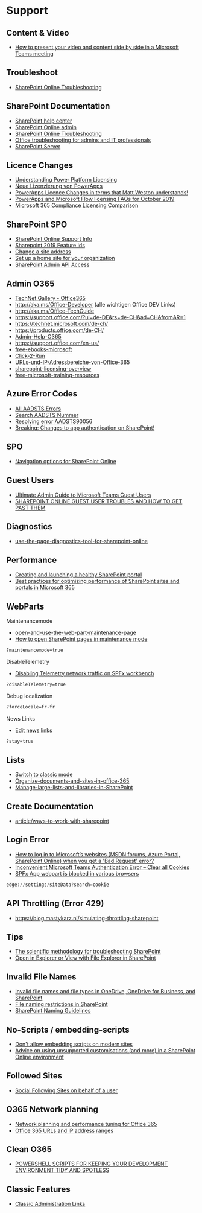 # Support

## Content & Video

- [How to present your video and content side by side in a Microsoft Teams meeting](https://www.jumpto365.com/blog/how-to-present-your-video-and-content-side-by-side-in-a-microsoft-teams-meeting)

## Troubleshoot

- [SharePoint Online Troubleshooting](https://docs.microsoft.com/en-us/sharepoint/troubleshoot/online)

## SharePoint Documentation

- [SharePoint help center](https://support.office.com/en-us/sharepoint)
- [SharePoint Online admin](https://docs.microsoft.com/en-us/sharepoint/sharepoint-online)
- [SharePoint Online Troubleshooting](https://docs.microsoft.com/en-us/sharepoint/support/online)
- [Office troubleshooting for admins and IT professionals](https://docs.microsoft.com/en-us/sharepoint/support/)
- [SharePoint Server](https://docs.microsoft.com/en-us/SharePoint/sharepoint-server)

## Licence Changes

- [Understanding Power Platform Licensing](https://docs.microsoft.com/en-us/microsoft-365/community/powerplatformlicensingforcitizendeveloper)
- [Neue Lizenzierung von PowerApps](https://blog.ioz.ch/neue-lizenzierung-von-powerapps)
- [PowerApps Licence Changes in terms that Matt Weston understands!](https://blog.mattweston365.com/2019/09/powerapps-licence-changes-in-terms-that.html)
- [PowerApps and Microsoft Flow licensing FAQs for October 2019](https://docs.microsoft.com/de-de/power-platform/admin/powerapps-flow-licensing-faq)
- [Microsoft 365 Compliance Licensing Comparison](https://opdhsblobprod04.blob.core.windows.net/contents/e0993bf6e82e4fa8ac18b48839521869/069aadd72bf7c2f8a8115b3b5252d657?sv=2018-03-28&sr=b&si=ReadPolicy&sig=dbEqZ5S6VhJejcl8CLqbsGO7Dhf9D3WBD8B7uvRssIU%3D&st=2020-05-10T09%3A01%3A20Z&se=2020-05-11T09%3A11%3A20Z)

## SharePoint SPO

- [SharePoint Online Support Info](https://docs.microsoft.com/de-ch/archive/blogs/sposupport/)
- [Sharepoint 2019 Feature Ids](https://kolislab.com/sharepoint-2019-feature-ids/)
- [Change a site address](https://docs.microsoft.com/en-us/sharepoint/change-site-address)
- [Set up a home site for your organization](https://docs.microsoft.com/en-us/sharepoint/home-site)
- [SharePoint Admin API Access](https://eschrader.com/2020/06/23/sharepoint-online-bad-service-principal-breaks-sharepoint-admin-api-access-global-service-principal-id-error-resolved/)

## Admin O365

- [TechNet Gallery - Office365](https://gallery.technet.microsoft.com/site/search?f%5B0%5D.Type=RootCategory&f%5B0%5D.Value=Office365)
- http://aka.ms/Office-Developer (alle wichtigen Office DEV Links)
- http://aka.ms/Office-TechGuide 
- https://support.office.com/?ui=de-DE&rs=de-CH&ad=CH&fromAR=1
- https://technet.microsoft.com/de-ch/
- https://products.office.com/de-CH/
- [Admin-Help-O365](https://support.office.com/en-us/article/Office-365-for-business-%E2%80%93-Admin-Help-17d3ff3f-3601-466e-b5a1-482b31cfb791?ui=en-US&rs=en-US&ad=US)
- https://support.office.com/en-us/
- [free-ebooks-microsoft](https://blogs.msdn.microsoft.com/mssmallbiz/2016/07/10/free-thats-right-im-giving-away-millions-of-free-microsoft-ebooks-again-including-windows-10-office-365-office-2016-power-bi-azure-windows-8-1-office-2013-sharepoint-2016-sh)
- [Click-2-Run](https://docs.microsoft.com/de-ch/DeployOffice/configuration-options-for-the-office-2016-deployment-tool)
- [URLs-und-IP-Adressbereiche-von-Office-365](https://support.office.com/de-de/article/URLs-und-IP-Adressbereiche-von-Office-365-8548a211-3fe7-47cb-abb1-355ea5aa88a2?ui=de-DE&rs=de-CH&ad=CH)
- [sharepoint-licensing-overview](https://products.office.com/en-us/sharepoint/sharepoint-licensing-overview)
- [free-microsoft-training-resources](http://blog.fpweb.net/free-microsoft-training-resources)

## Azure Error Codes

- [All AADSTS Errors](https://docs.microsoft.com/en-us/azure/active-directory/develop/reference-aadsts-error-codes)
- [Search AADSTS Nummer](https://login.microsoftonline.com/error)
- [Resolving error AADSTS90056](https://www.koskila.net/resolving-error-aadsts90056/)
- [Breaking: Changes to app authentication on SharePoint! ](https://www.koskila.net/literally-breaking-changes-to-app-authentication-on-sharepoint-%f0%9f%98%b5/)

## SPO

- [Navigation options for SharePoint Online](https://support.office.com/en-us/article/Navigation-options-for-SharePoint-Online-adb92b80-b342-4ecb-99a1-da2a2b4782eb)

## Guest Users

- [Ultimate Admin Guide to Microsoft Teams Guest Users](https://www.sharepointeurope.com/ultimate-admin-guide-to-microsoft-teams-guest-users)
- [SHAREPOINT ONLINE GUEST USER TROUBLES AND HOW TO GET PAST THEM](https://laurakokkarinen.com/sharepoint-online-guest-user-troubles-and-how-to-get-past-them/)

## Diagnostics

- [use-the-page-diagnostics-tool-for-sharepoint-online](https://support.office.com/en-us/article/use-the-page-diagnostics-tool-for-sharepoint-online-dbab2593-dc6a-40f7-adfe-031b9baa620f?ui=en-US&rs=en-US&ad=US)

## Performance

- [Creating and launching a healthy SharePoint portal](https://docs.microsoft.com/de-de/SharePoint/portal-health)
- [Best practices for optimizing performance of SharePoint sites and portals in Microsoft 365](https://techcommunity.microsoft.com/t5/video-hub/best-practices-for-optimizing-performance-of-sharepoint-sites/m-p/1681293)

## WebParts

Maintenancemode

- [open-and-use-the-web-part-maintenance-page](https://support.office.com/en-us/article/open-and-use-the-web-part-maintenance-page-eff9ce22-d04a-44dd-ae83-ac29a5e396c2)
- [How to open SharePoint pages in maintenance mode](https://sharepointstuff.com/2020/09/09/how-to-open-sharepoint-pages-in-maintenance-mode/)

```html
?maintenancemode=true
```

DisableTelemetry

- [Disabling Telemetry network traffic on SPFx workbench](https://tahoeninjas.blog/2019/07/02/disabling-telemetry-network-traffic-on-spfx-workbench/)

```html
?disableTelemetry=true
```

Debug localization

```html
?forceLocale=fr-fr
```

News Links

- [Edit news links](https://emilymancini.com/2020/01/16/editing-a-news-link-in-sharepoint-online/)

```html
?stay=true
```

## Lists

- [Switch to classic mode](https://infosharepoint.com/switch-back-to-modern-view-in-sharepoint-online/)
- [Organize-documents-and-sites-in-office-365](https://support.office.com/en-us/article/organize-documents-and-sites-in-office-365-1a36030f-3e54-4c43-8401-b7bcd0d1c16b)
- [Manage-large-lists-and-libraries-in-SharePoint](https://support.office.com/en-us/article/Manage-large-lists-and-libraries-in-SharePoint-B8588DAE-9387-48C2-9248-C24122F07C59)

## Create Documentation

- [article/ways-to-work-with-sharepoint](https://support.office.com/en-gb/article/ways-to-work-with-sharepoint-11de936c-8fed-4474-ac58-583d0c38ac12?ui=en-US&rs=en-GB&ad=GB)

## Login Error

- [How to log in to Microsoft’s websites (MSDN forums, Azure Portal, SharePoint Online) when you get a 'Bad Request' error?](https://www.koskila.net/how-to-log-in-to-microsofts-websites-msdn-forums-azure-portal-sharepoint-online-when-you-get-a-bad-request-error/)
- [Inconvenient Microsoft Teams Authentication Error – Clear all Cookies](https://sympmarc.com/2020/04/22/inconvenient-microsoft-teams-authentication-error-resolution/)
- [SPFx App webpart is blocked in various browsers](https://blog.atwork.at/post/Blocked-SPFx-App-webpart-in-browsers)

```Powershell
edge://settings/siteData?search=cookie
```

## API Throttling (Error 429)

- <https://blog.mastykarz.nl/simulating-throttling-sharepoint>

## Tips

- [The scientific methodology for troubleshooting SharePoint](https://sharepointdragons.com/2018/05/25/the-scientific-methodology-for-troubleshooting-sharepoint)
- [Open in Explorer or View with File Explorer in SharePoint](https://support.office.com/en-us/article/open-in-explorer-or-view-with-file-explorer-in-sharepoint-66b574bb-08b4-46b6-a6a0-435fd98194cc)

## Invalid File Names

- [Invalid file names and file types in OneDrive, OneDrive for Business, and SharePoint](https://support.office.com/en-us/article/Invalid-file-names-and-file-types-in-OneDrive-OneDrive-for-Business-and-SharePoint-64883a5d-228e-48f5-b3d2-eb39e07630fa#filenamepathlengths)
- [File naming restrictions in SharePoint](https://sharepointstuff621190718.wordpress.com/2018/12/03/file-naming-restrictions-in-sharepoint/)
- [SharePoint Naming Guidelines](https://docs.microsoft.com/en-us/microsoft-365/community/sharepoint-naming-guidelines)

## No-Scripts / embedding-scripts

- [Don't allow embedding scripts on modern sites](https://blog.mastykarz.nl/dont-allow-embedding-scripts-modern-sites/)
- [Advice on using unsupported customisations (and more) in a SharePoint Online environment](https://medium.com/@Lumpie/graffiti-guidance-e0eb520a5392)

## Followed Sites

- [Social Following Sites on behalf of a user](https://julieturner.net/2019/02/curate-the-news-social-following-sites-on-behalf-of-a-user/)

## O365 Network planning

- [Network planning and performance tuning for Office 365](https://docs.microsoft.com/de-de/office365/enterprise/network-planning-and-performance)
- [Office 365 URLs and IP address ranges](https://docs.microsoft.com/en-us/office365/enterprise/urls-and-ip-address-ranges)

## Clean O365

- [POWERSHELL SCRIPTS FOR KEEPING YOUR DEVELOPMENT ENVIRONMENT TIDY AND SPOTLESS](https://laurakokkarinen.com/does-it-spark-joy-powershell-scripts-for-keeping-your-development-environment-tidy-and-spotless/#empty-the-tenant-recycle-bin)

## Classic Features

- [Classic Administration Links](https://thechriskent.com/2020/04/28/spo-classic-admin-links/)
